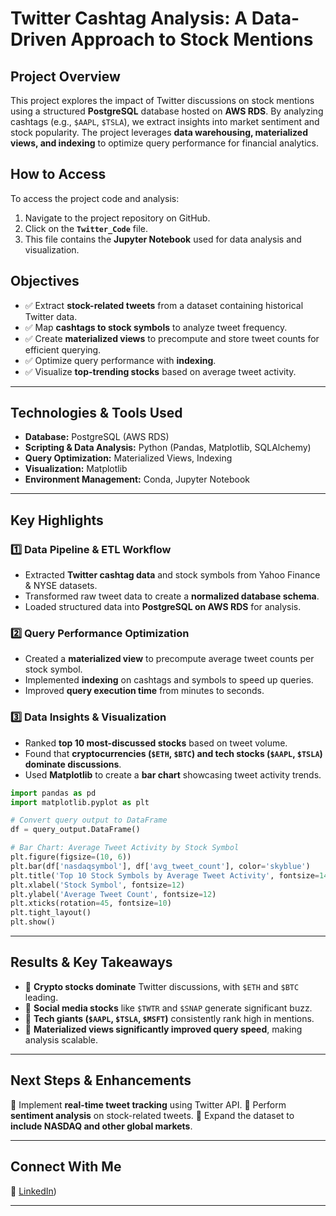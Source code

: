 # **Twitter Cashtag Analysis: A Data-Driven Approach to Stock Mentions**

## **Project Overview**
This project explores the impact of Twitter discussions on stock mentions using a structured **PostgreSQL** database hosted on **AWS RDS**. By analyzing cashtags (e.g., `$AAPL`, `$TSLA`), we extract insights into market sentiment and stock popularity. The project leverages **data warehousing, materialized views, and indexing** to optimize query performance for financial analytics.

## **How to Access**
To access the project code and analysis:
1. Navigate to the project repository on GitHub.
2. Click on the **`Twitter_Code`** file.
3. This file contains the **Jupyter Notebook** used for data analysis and visualization.

## **Objectives**
- ✅ Extract **stock-related tweets** from a dataset containing historical Twitter data.
- ✅ Map **cashtags to stock symbols** to analyze tweet frequency.
- ✅ Create **materialized views** to precompute and store tweet counts for efficient querying.
- ✅ Optimize query performance with **indexing**.
- ✅ Visualize **top-trending stocks** based on average tweet activity.

---

## **Technologies & Tools Used**
- **Database:** PostgreSQL (AWS RDS)
- **Scripting & Data Analysis:** Python (Pandas, Matplotlib, SQLAlchemy)
- **Query Optimization:** Materialized Views, Indexing
- **Visualization:** Matplotlib
- **Environment Management:** Conda, Jupyter Notebook

---

## **Key Highlights**
### **1️⃣ Data Pipeline & ETL Workflow**
- Extracted **Twitter cashtag data** and stock symbols from Yahoo Finance & NYSE datasets.
- Transformed raw tweet data to create a **normalized database schema**.
- Loaded structured data into **PostgreSQL on AWS RDS** for analysis.

### **2️⃣ Query Performance Optimization**
- Created a **materialized view** to precompute average tweet counts per stock symbol.
- Implemented **indexing** on cashtags and symbols to speed up queries.
- Improved **query execution time** from minutes to seconds.

### **3️⃣ Data Insights & Visualization**
- Ranked **top 10 most-discussed stocks** based on tweet volume.
- Found that **cryptocurrencies (`$ETH`, `$BTC`) and tech stocks (`$AAPL`, `$TSLA`) dominate discussions**.
- Used **Matplotlib** to create a **bar chart** showcasing tweet activity trends.

```python
import pandas as pd
import matplotlib.pyplot as plt

# Convert query output to DataFrame
df = query_output.DataFrame()

# Bar Chart: Average Tweet Activity by Stock Symbol
plt.figure(figsize=(10, 6))
plt.bar(df['nasdaqsymbol'], df['avg_tweet_count'], color='skyblue')
plt.title('Top 10 Stock Symbols by Average Tweet Activity', fontsize=14)
plt.xlabel('Stock Symbol', fontsize=12)
plt.ylabel('Average Tweet Count', fontsize=12)
plt.xticks(rotation=45, fontsize=10)
plt.tight_layout()
plt.show()
```

---

## **Results & Key Takeaways**
- 📌 **Crypto stocks dominate** Twitter discussions, with `$ETH` and `$BTC` leading.
- 📌 **Social media stocks** like `$TWTR` and `$SNAP` generate significant buzz.
- 📌 **Tech giants (`$AAPL`, `$TSLA`, `$MSFT`)** consistently rank high in mentions.
- 📌 **Materialized views significantly improved query speed**, making analysis scalable.

---

## **Next Steps & Enhancements**
🚀 Implement **real-time tweet tracking** using Twitter API.
🚀 Perform **sentiment analysis** on stock-related tweets.
🚀 Expand the dataset to **include NASDAQ and other global markets**.

---

## **Connect With Me**
💼 [LinkedIn](https://www.linkedin.com/in/amanikt/))  

---

